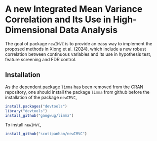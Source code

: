 # A new Integrated Mean Variance Correlation and Its Use in High-Dimensional Data Analysis
The goal of package `newIMVC` is to provide an easy way to implement the proposed methods in Xiong et al. (2024), which include a new robust correlation between continuous variables and its use in hypothesis test, feature screening and FDR control.
## Installation
As the dependent package `limma` has been removed from the CRAN repository, one should install the package `limma` from github before the installation of the package `newIMVC`,
```R
install.packages("devtools")
library("devtools")
install_github("gangwug/limma")
```
To install `newIMVC`,
```R
install_github("scottpanhan/newIMVC")
```
